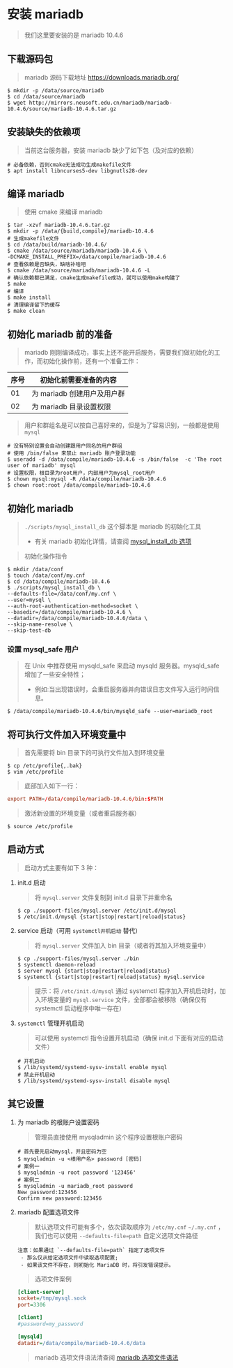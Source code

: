 # 安装 mariadb

> 我们这里要安装的是 mariadb 10.4.6

## 下载源码包

> mariadb 源码下载地址 https://downloads.mariadb.org/

```shell
$ mkdir -p /data/source/mariadb
$ cd /data/source/mariadb
$ wget http://mirrors.neusoft.edu.cn/mariadb/mariadb-10.4.6/source/mariadb-10.4.6.tar.gz
```

## 安装缺失的依赖项

> 当前这台服务器，安装 mariadb 缺少了如下包（及对应的依赖）

```shell
# 必备依赖，否则cmake无法成功生成makefile文件
$ apt install libncurses5-dev libgnutls28-dev
```

## 编译 mariadb

> 使用 cmake 来编译 mariadb

```shell
$ tar -xzvf mariadb-10.4.6.tar.gz
$ mkdir -p /data/{build,compile}/mariadb-10.4.6
# 生成makefile文件
$ cd /data/build/mariadb-10.4.6/
$ cmake /data/source/mariadb/mariadb-10.4.6 \
-DCMAKE_INSTALL_PREFIX=/data/compile/mariadb-10.4.6
# 查看依赖是否缺失，缺啥补啥吧
$ cmake /data/source/mariadb/mariadb-10.4.6 -L
# 确认依赖都已满足，cmake生成makefile成功，就可以使用make构建了
$ make
# 编译
$ make install
# 清理编译留下的缓存
$ make clean
```

## 初始化 mariadb 前的准备

> mariadb 刚刚编译成功，事实上还不能开启服务，需要我们做初始化的工作，而初始化操作前，还有一个准备工作：

| 序号 | 初始化前需要准备的内容      |
| ---- | --------------------------- |
| 01   | 为 mariadb 创建用户及用户群 |
| 02   | 为 mariadb 目录设置权限     |

> 用户和群组名是可以按自己喜好来的，但是为了容易识别，一般都是使用 `mysql`

```shell
# 没有特别设置会自动创建跟用户同名的用户群组
# 使用 /bin/false 来禁止 mariadb 账户登录功能
$ useradd -d /data/compile/mariadb-10.4.6 -s /bin/false  -c 'The root user of mariadb' mysql
# 设置权限，根目录为root用户，内部用户为mysql_root用户
$ chown mysql:mysql -R /data/compile/mariadb-10.4.6
$ chown root:root /data/compile/mariadb-10.4.6
```

## 初始化 mariadb

> `./scripts/mysql_install_db` 这个脚本是 mariadb 的初始化工具
>
> - 有关 mariadb 初始化详情，请查阅 [mysql_install_db 选项](./info/mysql_install_db选项.md)

> 初始化操作指令

```shell
$ mkdir /data/conf
$ touch /data/conf/my.cnf
$ cd /data/compile/mariadb-10.4.6
$ ./scripts/mysql_install_db \
--defaults-file=/data/conf/my.cnf \
--user=mysql \
--auth-root-authentication-method=socket \
--basedir=/data/compile/mariadb-10.4.6 \
--datadir=/data/compile/mariadb-10.4.6/data \
--skip-name-resolve \
--skip-test-db
```

### 设置 mysql_safe 用户

> 在 Unix 中推荐使用 mysqld_safe 来启动 mysqld 服务器。mysqld_safe 增加了一些安全特性；
>
> - 例如:当出现错误时，会重启服务器并向错误日志文件写入运行时间信息。

```shell
$ /data/compile/mariadb-10.4.6/bin/mysqld_safe --user=mariadb_root
```

## 将可执行文件加入环境变量中

> 首先需要将 bin 目录下的可执行文件加入到环境变量

```shell
$ cp /etc/profile{,.bak}
$ vim /etc/profile
```

> 底部加入如下一行：

```conf
export PATH=/data/compile/mariadb-10.4.6/bin:$PATH
```

> 激活新设置的环境变量（或者重启服务器）

```shell
$ source /etc/profile
```

## 启动方式

> 启动方式主要有如下 3 种：

1. init.d 启动

   > 将 `mysql.server` 文件复制到 init.d 目录下并重命名

   ```shell
   $ cp ./support-files/mysql.server /etc/init.d/mysql
   $ /etc/init.d/mysql {start|stop|restart|reload|status}
   ```

2. service 启动（可用 `systemctl开机启动` 替代）

   > 将 `mysql.server` 文件加入 bin 目录（或者将其加入环境变量中）

   ```shell
   $ cp ./support-files/mysql.server ./bin
   $ systemctl daemon-reload
   $ server mysql {start|stop|restart|reload|status}
   $ systemctl {start|stop|restart|reload|status} mysql.service
   ```

   > 提示：将 `/etc/init.d/mysql` 通过 systemctl 程序加入开机启动时，加入环境变量的 `mysql.service` 文件，全部都会被移除（确保仅有 systemctl 启动程序中唯一存在）

3. `systemctl` 管理开机启动

   > 可以使用 systemctl 指令设置开机启动（确保 init.d 下面有对应的启动文件）

   ```shell
   # 开机启动
   $ /lib/systemd/systemd-sysv-install enable mysql
   # 禁止开机启动
   $ /lib/systemd/systemd-sysv-install disable mysql
   ```

## 其它设置

1. 为 mariadb 的根账户设置密码

   > 管理员直接使用 mysqladmin 这个程序设置根账户密码

   ```shell
   # 首先要先启动mysql，并且密码为空
   $ mysqladmin -u <根用户名> password [密码]
   # 案例一
   $ mysqladmin -u root password '123456'
   # 案例二
   $ mysqladmin -u mariadb_root password
   New password:123456
   Confirm new password:123456
   ```

2. mariadb 配置选项文件

   > 默认选项文件可能有多个，依次读取顺序为 `/etc/my.cnf` `~/.my.cnf` ，我们也可以使用 `--defaults-file=path` 自定义选项文件路径

   ```text
   注意：如果通过 `--defaults-file=path` 指定了选项文件
    - 那么仅从给定选项文件中读取选项配置;
    - 如果该文件不存在，则初始化 MariaDB 时，将引发错误提示。
   ```

   > 选项文件案例

   ```ini
   [client-server]
   socket=/tmp/mysql.sock
   port=3306

   [client]
   #password=my_password

   [mysqld]
   datadir=/data/compile/mariadb-10.4.6/data
   ```

   > mariadb 选项文件语法清查阅 [mariadb 选项文件语法](./info/mariadb选项文件语法.md)
